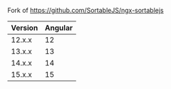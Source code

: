 Fork of https://github.com/SortableJS/ngx-sortablejs

| Version | Angular |
|---------|---------|
| 12.x.x  | 12      |
| 13.x.x  | 13      |
| 14.x.x  | 14      |
| 15.x.x  | 15      |
